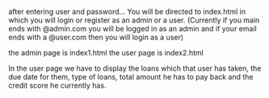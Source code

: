 after entering user and password... You will be directed to index.html in which you will login or register as an admin or a user. (Currently if you main ends with @admin.com you will be logged in as an admin and if your email ends with a @user.com then you will login as a user)

the admin page is index1.html
the user page is index2.html

In the user page we have to display the loans which that user has taken, the due date for them, type of loans, total amount he has to pay back and the credit score he currently has. 

